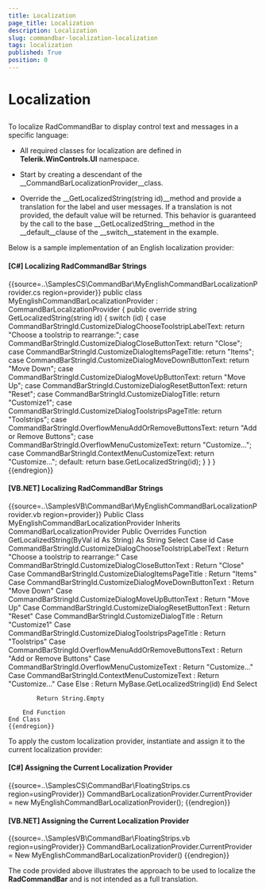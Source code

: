 ```yaml
---
title: Localization
page_title: Localization
description: Localization
slug: commandbar-localization-localization
tags: localization
published: True
position: 0
---
```


# Localization



## 

To localize RadCommandBar to display control text and messages in a specific language:

* All required classes for localization are defined in __Telerik.WinControls.UI__ namespace.

* Start by creating a descendant of the __CommandBarLocalizationProvider__class. 

* Override the __GetLocalizedString(string id)__method and provide a translation for the label and user messages. If a translation is not provided, the default value will be returned. This behavior is guaranteed by the call to the base __GetLocalizedString__method in the __default__clause of the __switch__statement in the example.

Below is a sample implementation of an English localization provider:

#### __[C#] Localizing RadCommandBar Strings__

{{source=..\SamplesCS\CommandBar\MyEnglishCommandBarLocalizationProvider.cs region=provider}}
	    public class MyEnglishCommandBarLocalizationProvider : CommandBarLocalizationProvider
	    {
	        public override string GetLocalizedString(string id)
	        {
	            switch (id)
	            {
	                case CommandBarStringId.CustomizeDialogChooseToolstripLabelText: return "Choose a toolstrip to rearrange:";
	                case CommandBarStringId.CustomizeDialogCloseButtonText: return "Close";
	                case CommandBarStringId.CustomizeDialogItemsPageTitle: return "Items";
	                case CommandBarStringId.CustomizeDialogMoveDownButtonText: return "Move Down";
	                case CommandBarStringId.CustomizeDialogMoveUpButtonText: return "Move Up";
	                case CommandBarStringId.CustomizeDialogResetButtonText: return "Reset";
	                case CommandBarStringId.CustomizeDialogTitle: return "Customize1";
	                case CommandBarStringId.CustomizeDialogToolstripsPageTitle: return "Toolstrips";
	                case CommandBarStringId.OverflowMenuAddOrRemoveButtonsText: return "Add or Remove Buttons";
	                case CommandBarStringId.OverflowMenuCustomizeText: return "Customize...";
	                case CommandBarStringId.ContextMenuCustomizeText: return "Customize...";
	                default: return base.GetLocalizedString(id);
	            }
	        }
	    }
	{{endregion}}



#### __[VB.NET] Localizing RadCommandBar Strings__

{{source=..\SamplesVB\CommandBar\MyEnglishCommandBarLocalizationProvider.vb region=provider}}
	Public Class MyEnglishCommandBarLocalizationProvider
	    Inherits CommandBarLocalizationProvider
	    Public Overrides Function GetLocalizedString(ByVal id As String) As String
	        Select Case id
	            Case CommandBarStringId.CustomizeDialogChooseToolstripLabelText : Return "Choose a toolstrip to rearrange:"
	            Case CommandBarStringId.CustomizeDialogCloseButtonText : Return "Close"
	            Case CommandBarStringId.CustomizeDialogItemsPageTitle : Return "Items"
	            Case CommandBarStringId.CustomizeDialogMoveDownButtonText : Return "Move Down"
	            Case CommandBarStringId.CustomizeDialogMoveUpButtonText : Return "Move Up"
	            Case CommandBarStringId.CustomizeDialogResetButtonText : Return "Reset"
	            Case CommandBarStringId.CustomizeDialogTitle : Return "Customize1"
	            Case CommandBarStringId.CustomizeDialogToolstripsPageTitle : Return "Toolstrips"
	            Case CommandBarStringId.OverflowMenuAddOrRemoveButtonsText : Return "Add or Remove Buttons"
	            Case CommandBarStringId.OverflowMenuCustomizeText : Return "Customize..."
	            Case CommandBarStringId.ContextMenuCustomizeText : Return "Customize..."
	            Case Else : Return MyBase.GetLocalizedString(id)
	        End Select
	
	        Return String.Empty
	
	    End Function
	End Class
	{{endregion}}



To apply the custom localization provider, instantiate and assign it to the current localization provider: 

#### __[C#] Assigning the Current Localization Provider__

{{source=..\SamplesCS\CommandBar\FloatingStrips.cs region=usingProvider}}
	            CommandBarLocalizationProvider.CurrentProvider = new MyEnglishCommandBarLocalizationProvider();
	{{endregion}}



#### __[VB.NET] Assigning the Current Localization Provider__

{{source=..\SamplesVB\CommandBar\FloatingStrips.vb region=usingProvider}}
	        CommandBarLocalizationProvider.CurrentProvider = New MyEnglishCommandBarLocalizationProvider()
	{{endregion}}



The code provided above illustrates the approach to be used to localize the __RadCommandBar__ and is not intended as a full translation.
